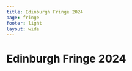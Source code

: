 ```yaml
---
title: Edinburgh Fringe 2024
page: fringe
footer: light
layout: wide
---
```


<h1 class="standalone">Edinburgh Fringe 2024</h1>

<ShowTypesListing filter="Edinburgh August 2024" />

